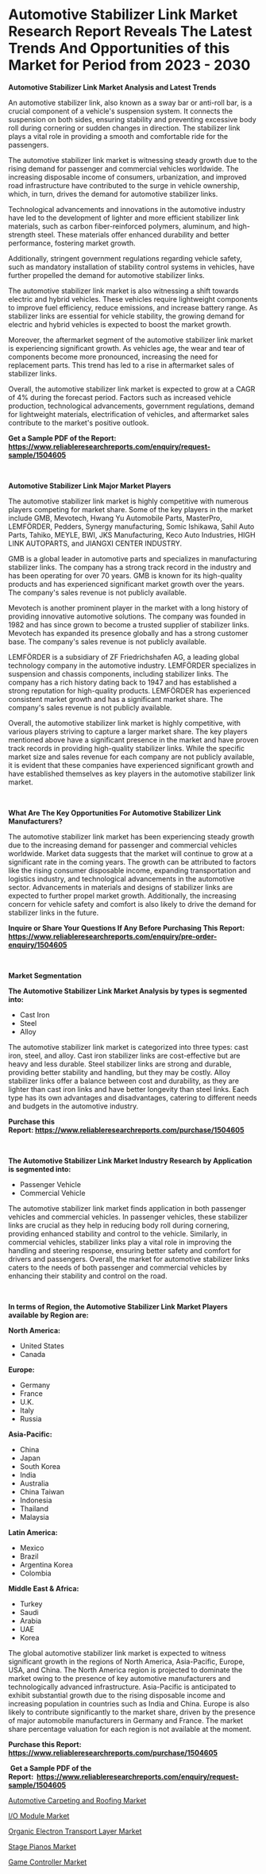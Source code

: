 <p><h1>Automotive Stabilizer Link Market Research Report Reveals The Latest Trends And Opportunities of this Market for Period from 2023 - 2030</h1></p><p><strong>Automotive Stabilizer Link Market Analysis and Latest Trends</strong></p>
<p><p>An automotive stabilizer link, also known as a sway bar or anti-roll bar, is a crucial component of a vehicle's suspension system. It connects the suspension on both sides, ensuring stability and preventing excessive body roll during cornering or sudden changes in direction. The stabilizer link plays a vital role in providing a smooth and comfortable ride for the passengers.</p><p>The automotive stabilizer link market is witnessing steady growth due to the rising demand for passenger and commercial vehicles worldwide. The increasing disposable income of consumers, urbanization, and improved road infrastructure have contributed to the surge in vehicle ownership, which, in turn, drives the demand for automotive stabilizer links.</p><p>Technological advancements and innovations in the automotive industry have led to the development of lighter and more efficient stabilizer link materials, such as carbon fiber-reinforced polymers, aluminum, and high-strength steel. These materials offer enhanced durability and better performance, fostering market growth.</p><p>Additionally, stringent government regulations regarding vehicle safety, such as mandatory installation of stability control systems in vehicles, have further propelled the demand for automotive stabilizer links.</p><p>The automotive stabilizer link market is also witnessing a shift towards electric and hybrid vehicles. These vehicles require lightweight components to improve fuel efficiency, reduce emissions, and increase battery range. As stabilizer links are essential for vehicle stability, the growing demand for electric and hybrid vehicles is expected to boost the market growth.</p><p>Moreover, the aftermarket segment of the automotive stabilizer link market is experiencing significant growth. As vehicles age, the wear and tear of components become more pronounced, increasing the need for replacement parts. This trend has led to a rise in aftermarket sales of stabilizer links.</p><p>Overall, the automotive stabilizer link market is expected to grow at a CAGR of 4% during the forecast period. Factors such as increased vehicle production, technological advancements, government regulations, demand for lightweight materials, electrification of vehicles, and aftermarket sales contribute to the market's positive outlook.</p></p>
<p><strong>Get a Sample PDF of the Report:&nbsp; <a href="https://www.reliableresearchreports.com/enquiry/request-sample/1504605">https://www.reliableresearchreports.com/enquiry/request-sample/1504605</a></strong></p>
<p>&nbsp;</p>
<p><strong>Automotive Stabilizer Link Major Market Players</strong></p>
<p><p>The automotive stabilizer link market is highly competitive with numerous players competing for market share. Some of the key players in the market include GMB, Mevotech, Hwang Yu Automobile Parts, MasterPro, LEMFÖRDER, Pedders, Synergy manufacturing, Somic Ishikawa, Sahil Auto Parts, Tahiko, MEYLE, BWI, JKS Manufacturing, Keco Auto Industries, HIGH LINK AUTOPARTS, and JIANGXI CENTER INDUSTRY.</p><p>GMB is a global leader in automotive parts and specializes in manufacturing stabilizer links. The company has a strong track record in the industry and has been operating for over 70 years. GMB is known for its high-quality products and has experienced significant market growth over the years. The company's sales revenue is not publicly available.</p><p>Mevotech is another prominent player in the market with a long history of providing innovative automotive solutions. The company was founded in 1982 and has since grown to become a trusted supplier of stabilizer links. Mevotech has expanded its presence globally and has a strong customer base. The company's sales revenue is not publicly available.</p><p>LEMFÖRDER is a subsidiary of ZF Friedrichshafen AG, a leading global technology company in the automotive industry. LEMFÖRDER specializes in suspension and chassis components, including stabilizer links. The company has a rich history dating back to 1947 and has established a strong reputation for high-quality products. LEMFÖRDER has experienced consistent market growth and has a significant market share. The company's sales revenue is not publicly available.</p><p>Overall, the automotive stabilizer link market is highly competitive, with various players striving to capture a larger market share. The key players mentioned above have a significant presence in the market and have proven track records in providing high-quality stabilizer links. While the specific market size and sales revenue for each company are not publicly available, it is evident that these companies have experienced significant growth and have established themselves as key players in the automotive stabilizer link market.</p></p>
<p>&nbsp;</p>
<p><strong>What Are The Key Opportunities For Automotive Stabilizer Link Manufacturers?</strong></p>
<p><p>The automotive stabilizer link market has been experiencing steady growth due to the increasing demand for passenger and commercial vehicles worldwide. Market data suggests that the market will continue to grow at a significant rate in the coming years. The growth can be attributed to factors like the rising consumer disposable income, expanding transportation and logistics industry, and technological advancements in the automotive sector. Advancements in materials and designs of stabilizer links are expected to further propel market growth. Additionally, the increasing concern for vehicle safety and comfort is also likely to drive the demand for stabilizer links in the future.</p></p>
<p><strong>Inquire or Share Your Questions If Any Before Purchasing This Report: <a href="https://www.reliableresearchreports.com/enquiry/pre-order-enquiry/1504605">https://www.reliableresearchreports.com/enquiry/pre-order-enquiry/1504605</a></strong></p>
<p>&nbsp;</p>
<p><strong>Market Segmentation</strong></p>
<p><strong>The Automotive Stabilizer Link Market Analysis by types is segmented into:</strong></p>
<p><ul><li>Cast Iron</li><li>Steel</li><li>Alloy</li></ul></p>
<p><p>The automotive stabilizer link market is categorized into three types: cast iron, steel, and alloy. Cast iron stabilizer links are cost-effective but are heavy and less durable. Steel stabilizer links are strong and durable, providing better stability and handling, but they may be costly. Alloy stabilizer links offer a balance between cost and durability, as they are lighter than cast iron links and have better longevity than steel links. Each type has its own advantages and disadvantages, catering to different needs and budgets in the automotive industry.</p></p>
<p><strong>Purchase this Report:&nbsp;<a href="https://www.reliableresearchreports.com/purchase/1504605">https://www.reliableresearchreports.com/purchase/1504605</a></strong></p>
<p>&nbsp;</p>
<p><strong>The Automotive Stabilizer Link Market Industry Research by Application is segmented into:</strong></p>
<p><ul><li>Passenger Vehicle</li><li>Commercial Vehicle</li></ul></p>
<p><p>The automotive stabilizer link market finds application in both passenger vehicles and commercial vehicles. In passenger vehicles, these stabilizer links are crucial as they help in reducing body roll during cornering, providing enhanced stability and control to the vehicle. Similarly, in commercial vehicles, stabilizer links play a vital role in improving the handling and steering response, ensuring better safety and comfort for drivers and passengers. Overall, the market for automotive stabilizer links caters to the needs of both passenger and commercial vehicles by enhancing their stability and control on the road.</p></p>
<p>&nbsp;</p>
<p><strong>In terms of Region, the Automotive Stabilizer Link Market Players available by Region are:</strong></p>
<p>
    <p> <strong> North America: </strong>
        <ul>
            <li>United States</li>
            <li>Canada</li>
        </ul>
        </p> 
    <p> <strong> Europe: </strong>
        <ul>
            <li>Germany</li>
            <li>France</li>
            <li>U.K.</li>
            <li>Italy</li>
            <li>Russia</li>
        </ul>
        </p> 
    <p> <strong> Asia-Pacific: </strong>
        <ul>
            <li>China</li>
            <li>Japan</li>
            <li>South Korea</li>
            <li>India</li>
            <li>Australia</li>
            <li>China Taiwan</li>
            <li>Indonesia</li>
            <li>Thailand</li>
            <li>Malaysia</li>
        </ul>
        </p> 
    <p> <strong> Latin America: </strong>
        <ul>
            <li>Mexico</li>
            <li>Brazil</li>
            <li>Argentina Korea</li>
            <li>Colombia</li>
        </ul>
        </p> 
    <p> <strong> Middle East & Africa: </strong>
        <ul>
            <li>Turkey</li>
            <li>Saudi</li>
            <li>Arabia</li>
            <li>UAE</li>
            <li>Korea</li>
        </ul>
    </p>
    </p>
<p><p>The global automotive stabilizer link market is expected to witness significant growth in the regions of North America, Asia-Pacific, Europe, USA, and China. The North America region is projected to dominate the market owing to the presence of key automotive manufacturers and technologically advanced infrastructure. Asia-Pacific is anticipated to exhibit substantial growth due to the rising disposable income and increasing population in countries such as India and China. Europe is also likely to contribute significantly to the market share, driven by the presence of major automobile manufacturers in Germany and France. The market share percentage valuation for each region is not available at the moment.</p></p>
<p><strong>Purchase this Report: <a href="https://www.reliableresearchreports.com/purchase/1504605">https://www.reliableresearchreports.com/purchase/1504605</a></strong></p>
<p>&nbsp;<strong>Get a Sample PDF of the Report:&nbsp;&nbsp;<a href="https://www.reliableresearchreports.com/enquiry/request-sample/1504605">https://www.reliableresearchreports.com/enquiry/request-sample/1504605</a></strong></p>
<p><strong></strong></p>
<p><p><a href="https://www.linkedin.com/pulse/automotive-carpeting-roofing-market-challenges-opportunities/">Automotive Carpeting and Roofing Market</a></p><p><a href="https://www.linkedin.com/pulse/io-module-market-share-amp-new-trends-analysis-report/">I/O Module Market</a></p><p><a href="https://github.com/RickHolmes3/Market-Research-Report-List-1/blob/main/organic-electron-transport-layer-market.md">Organic Electron Transport Layer Market</a></p><p><a href="https://medium.com/@dariodooley/stage-pianos-market-size-growth-forecast-2023-2030-86ddfd0bb491">Stage Pianos Market</a></p><p><a href="https://medium.com/@ivaschinner/game-controller-market-size-growth-forecast-2023-2030-8dbeb10724c4">Game Controller Market</a></p></p>